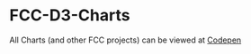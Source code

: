 # FCC-D3-Charts

All Charts (and other FCC projects) can be viewed at [Codepen](https://codepen.io/collection/XjOMkN/#)
